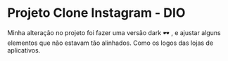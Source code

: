 # Projeto Clone Instagram - DIO

Minha alteração no projeto foi fazer uma versão dark :dark_sunglasses: , e ajustar alguns elementos que não estavam tão alinhados. Como os logos das lojas de aplicativos.
